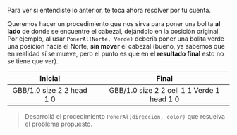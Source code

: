 Para ver si entendiste lo anterior, te toca ahora resolver por tu cuenta.

Queremos hacer un procedimiento que nos sirva para poner una bolita **al lado** de donde se encuentre el cabezal, dejándolo en la posición original. Por ejemplo, al usar `PonerAl(Norte, Verde)` debería poner una bolita verde una posición hacia el Norte, **sin mover** el cabezal (bueno, ya sabemos que en realidad sí se mueve, pero el punto es que en el **resultado final** esto no se tiene que ver).

<table class= "table" style="width:100%">
  <thead>
  <tr>
    <th style="text-align: center">Inicial</th>
    <th style="text-align: center"></th> 
    <th style="text-align: center">Final</th>
  </tr>
  </thead>
  <tbody>
  <tr>
    <td style="text-align: center">  
      <gs-board>
        GBB/1.0
        size 2 2
        head 1 0
      </gs-board>
    </td>
    <td style="text-align: center"><i class="fa fa-arrow-right"></i></td> 
    <td style="text-align: center">
      <gs-board>
        GBB/1.0
        size 2 2
        cell 1 1 Verde 1
        head 1 0
      </gs-board>
    </td>
  </tr>
  <tbody>
</table>

> Desarrollá el procedimiento `PonerAl(direccion, color)` que resuelva el problema propuesto.